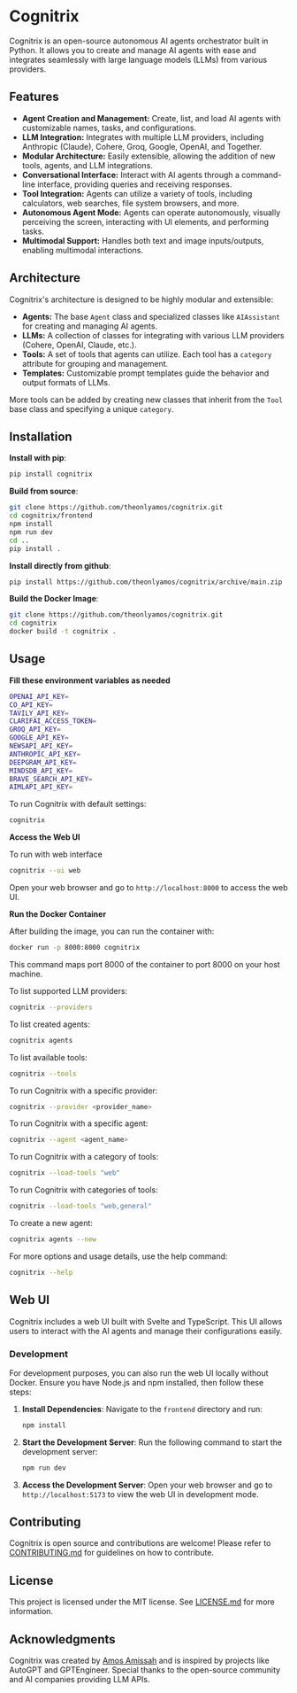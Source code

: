 # Cognitrix

Cognitrix is an open-source autonomous AI agents orchestrator built in Python. It allows you to create and manage AI agents with ease and integrates seamlessly with large language models (LLMs) from various providers.

## Features

- **Agent Creation and Management:** Create, list, and load AI agents with customizable names, tasks, and configurations.
- **LLM Integration:** Integrates with multiple LLM providers, including Anthropic (Claude), Cohere, Groq, Google, OpenAI, and Together.
- **Modular Architecture:** Easily extensible, allowing the addition of new tools, agents, and LLM integrations.
- **Conversational Interface:** Interact with AI agents through a command-line interface, providing queries and receiving responses.
- **Tool Integration:** Agents can utilize a variety of tools, including calculators, web searches, file system browsers, and more.
- **Autonomous Agent Mode:** Agents can operate autonomously, visually perceiving the screen, interacting with UI elements, and performing tasks.
- **Multimodal Support:** Handles both text and image inputs/outputs, enabling multimodal interactions.

## Architecture

Cognitrix's architecture is designed to be highly modular and extensible:

- **Agents:** The base `Agent` class and specialized classes like `AIAssistant` for creating and managing AI agents.
- **LLMs:** A collection of classes for integrating with various LLM providers (Cohere, OpenAI, Claude, etc.).
- **Tools:** A set of tools that agents can utilize. Each tool has a `category` attribute for grouping and management.
- **Templates:** Customizable prompt templates guide the behavior and output formats of LLMs.

More tools can be added by creating new classes that inherit from the `Tool` base class and specifying a unique `category`.

## Installation

**Install with pip**:

```bash
pip install cognitrix
```

**Build from source**:

```bash
git clone https://github.com/theonlyamos/cognitrix.git
cd cognitrix/frontend
npm install
npm run dev
cd ..
pip install .
```

**Install directly from github**:

```bash
pip install https://github.com/theonlyamos/cognitrix/archive/main.zip
```

**Build the Docker Image**:

```bash
git clone https://github.com/theonlyamos/cognitrix.git
cd cognitrix
docker build -t cognitrix .
```

## Usage

**Fill these environment variables as needed**

```bash
OPENAI_API_KEY=
CO_API_KEY=
TAVILY_API_KEY=
CLARIFAI_ACCESS_TOKEN=
GROQ_API_KEY=
GOOGLE_API_KEY=
NEWSAPI_API_KEY=
ANTHROPIC_API_KEY=
DEEPGRAM_API_KEY=
MINDSDB_API_KEY=
BRAVE_SEARCH_API_KEY=
AIMLAPI_API_KEY=
```

To run Cognitrix with default settings:

```bash
cognitrix
```

**Access the Web UI**

To run with web interface

```bash
cognitrix --ui web
```

Open your web browser and go to `http://localhost:8000` to access the web UI.

**Run the Docker Container**

After building the image, you can run the container with:

```bash
docker run -p 8000:8000 cognitrix
```

This command maps port 8000 of the container to port 8000 on your host machine.

To list supported LLM providers:

```bash
cognitrix --providers
```

To list created agents:

```bash
cognitrix agents
```

To list available tools:

```bash
cognitrix --tools
```

To run Cognitrix with a specific provider:

```bash
cognitrix --provider <provider_name>
```

To run Cognitrix with a specific agent:

```bash
cognitrix --agent <agent_name>
```

To run Cognitrix with a category of tools:

```bash
cognitrix --load-tools "web"
```

To run Cognitrix with categories of tools:

```bash
cognitrix --load-tools "web,general"
```

To create a new agent:

```bash
cognitrix agents --new
```

For more options and usage details, use the help command:

```bash
cognitrix --help
```

## Web UI

Cognitrix includes a web UI built with Svelte and TypeScript. This UI allows users to interact with the AI agents and manage their configurations easily.

### Development

For development purposes, you can also run the web UI locally without Docker. Ensure you have Node.js and npm installed, then follow these steps:

1. **Install Dependencies**:
   Navigate to the `frontend` directory and run:

   ```bash
   npm install
   ```

2. **Start the Development Server**:
   Run the following command to start the development server:

   ```bash
   npm run dev
   ```

3. **Access the Development Server**:
   Open your web browser and go to `http://localhost:5173` to view the web UI in development mode.

## Contributing

Cognitrix is open source and contributions are welcome! Please refer to [CONTRIBUTING.md](CONTRIBUTING.md) for guidelines on how to contribute.

## License

This project is licensed under the MIT license. See [LICENSE.md](LICENSE.md) for more information.

## Acknowledgments

Cognitrix was created by [Amos Amissah](https://github.com/theonlyamos) and is inspired by projects like AutoGPT and GPTEngineer. Special thanks to the open-source community and AI companies providing LLM APIs.
